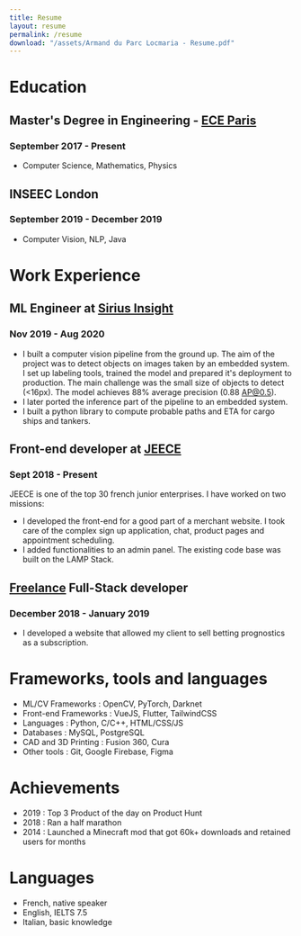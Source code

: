 ```yaml
---
title: Resume
layout: resume
permalink: /resume
download: "/assets/Armand du Parc Locmaria - Resume.pdf"
---
```


# Education

## Master's Degree in Engineering - [ECE Paris](https://www.ece.fr/ecole-ingenieur/)

### September 2017 - Present

* Computer Science, Mathematics, Physics

## INSEEC London

### September 2019 - December 2019

* Computer Vision, NLP, Java

# Work Experience

## ML Engineer at [Sirius Insight](https://www.siriusinsight.ai/)

### Nov 2019 - Aug 2020  

* I built a computer vision pipeline from the ground up. The aim of the project was to detect objects on images taken by an embedded system. I set up labeling tools, trained the model and prepared it's deployment to production. The main challenge was the small size of objects to detect (<16px). The model achieves 88% average precision (0.88 AP@0.5).
* I later ported the inference part of the pipeline to an embedded system.
* I built a python library to compute probable paths and ETA for cargo ships and tankers.

## Front-end developer at [JEECE](https://www.jeece.fr/)

### Sept 2018 - Present

JEECE is one of the top 30 french junior enterprises. I have worked on two missions:

* I developed the front-end for a good part of a merchant website. I took care of the complex sign up application, chat, product pages and appointment scheduling.
* I added functionalities to an admin panel. The existing code base was built on the LAMP Stack.

## [Freelance](https://www.malt.fr/profile/armandduparclocmaria) Full-Stack developer

### December 2018 - January 2019

* I developed a website that allowed my client to sell betting prognostics as a subscription.

# Frameworks, tools and languages

* ML/CV Frameworks : OpenCV, PyTorch, Darknet
* Front-end Frameworks : VueJS, Flutter, TailwindCSS
* Languages : Python, C/C++, HTML/CSS/JS
* Databases : MySQL, PostgreSQL
* CAD and 3D Printing : Fusion 360, Cura
* Other tools : Git, Google Firebase, Figma

# Achievements

* 2019 : Top 3 Product of the day on Product Hunt
* 2018 : Ran a half marathon
* 2014 : Launched a Minecraft mod that got 60k+ downloads and retained users for months

# Languages

* French, native speaker
* English, IELTS 7.5
* Italian, basic knowledge